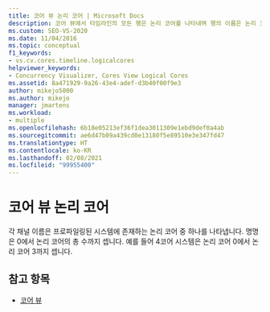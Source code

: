 ```yaml
---
title: 코어 뷰 논리 코어 | Microsoft Docs
description: 코어 뷰에서 타임라인의 모든 행은 논리 코어를 나타내며 행의 이름은 논리 코어 0, 논리 코어 1 등으로 지정됩니다.
ms.custom: SEO-VS-2020
ms.date: 11/04/2016
ms.topic: conceptual
f1_keywords:
- vs.cv.cores.timeline.logicalcores
helpviewer_keywords:
- Concurrency Visualizer, Cores View Logical Cores
ms.assetid: 8a471929-9a26-43e4-adef-d3b40f00f9e3
author: mikejo5000
ms.author: mikejo
manager: jmartens
ms.workload:
- multiple
ms.openlocfilehash: 6b18e05213ef36f1dea3011309e1ebd9def0a4ab
ms.sourcegitcommit: ae6d47b09a439cd0e13180f5e89510e3e347fd47
ms.translationtype: HT
ms.contentlocale: ko-KR
ms.lasthandoff: 02/08/2021
ms.locfileid: "99955400"
---
```

# <a name="cores-view-logical-cores"></a>코어 뷰 논리 코어
각 채널 이름은 프로파일링된 시스템에 존재하는 논리 코어 중 하나를 나타냅니다. 명명은 0에서 논리 코어의 총 수까지 셉니다. 예를 들어 4코어 시스템은 논리 코어 0에서 논리 코어 3까지 셉니다.

## <a name="see-also"></a>참고 항목
- [코어 뷰](../profiling/cores-view.md)